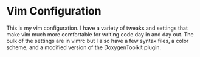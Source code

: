 Vim Configuration
=================

This is my vim configuration. I have a variety of tweaks  and settings that
make vim much more comfortable for writing code day in and day out. The bulk of
the settings are in vimrc but I also have a few syntax files, a color scheme,
and a modified version of the DoxygenToolkit plugin.

